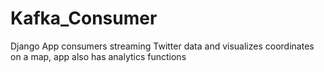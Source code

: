 # Kafka_Consumer
Django App consumers streaming Twitter data and visualizes coordinates on a map, app also has analytics functions
